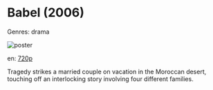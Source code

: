# Babel (2006)

Genres: drama

![poster](http://image.tmdb.org/t/p/w500/fxneN0EQZwTfAfhTGUvUuIn6PLi.jpg)

en:
  [720p](magnet:?xt=urn:btih:2C2DD46116892667E487122F4E937EB3213B887C&tr=udp://glotorrents.pw:6969/announce&tr=udp://tracker.opentrackr.org:1337/announce&tr=udp://torrent.gresille.org:80/announce&tr=udp://tracker.openbittorrent.com:80&tr=udp://tracker.coppersurfer.tk:6969&tr=udp://tracker.leechers-paradise.org:6969&tr=udp://p4p.arenabg.ch:1337&tr=udp://tracker.internetwarriors.net:1337)
  


Tragedy strikes a married couple on vacation in the Moroccan desert, touching off an interlocking story involving four different families.